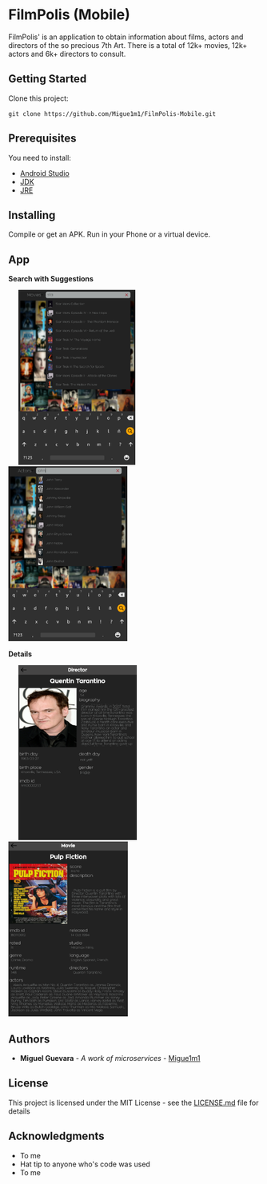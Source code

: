# FilmPolis (Mobile)

FilmPolis' is an application to obtain information about films,
actors and directors of the so precious 7th Art.
There is a total of 12k+ movies, 12k+ actors and 6k+ directors to consult.

## Getting Started

Clone this project:

```
git clone https://github.com/Migue1m1/FilmPolis-Mobile.git
```

## Prerequisites

You need to install:

* [Android Studio](https://developer.android.com/studio/index.html)
* [JDK](http://www.oracle.com/technetwork/java/javase/downloads/jdk8-downloads-2133151.html)
* [JRE](http://www.oracle.com/technetwork/java/javase/downloads/jre8-downloads-2133155.html)

## Installing

Compile or get an APK. Run in your Phone or a virtual device.

## App

**Search with Suggestions**
<p>
    <img src="https://github.com/Migue1m1/FilmPolis-Mobile/blob/master/app/src/main/assets/imgs/search-movie.png" height="350" hspace="20"/>
    <img src="https://github.com/Migue1m1/FilmPolis-Mobile/blob/master/app/src/main/assets/imgs/search-actor.png" height="350" />
</p>

**Details**
<p>
    <img src="https://github.com/Migue1m1/FilmPolis-Mobile/blob/master/app/src/main/assets/imgs/director-detail.png" height="350" hspace="20"/>
    <img src="https://github.com/Migue1m1/FilmPolis-Mobile/blob/master/app/src/main/assets/imgs/movie-detail.png" height="350" />
</p>

## Authors

* **Miguel Guevara** - *A work of microservices* - [Migue1m1](https://github.com/Migue1m1)

## License

This project is licensed under the MIT License - see the [LICENSE.md](LICENSE.md) file for details

## Acknowledgments

* To me
* Hat tip to anyone who's code was used
* To me


